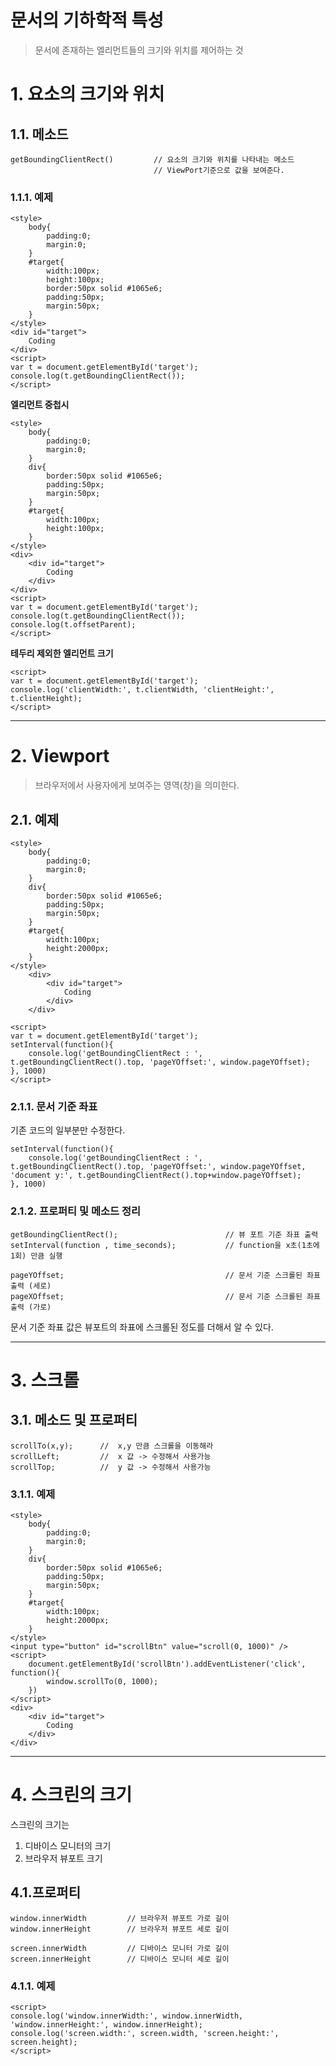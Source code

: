 문서의 기하학적 특성
=======================
> 문서에 존재하는 엘리먼트들의 크기와 위치를 제어하는 것 

# 1. 요소의 크기와 위치
## 1.1. 메소드
```
getBoundingClientRect()         // 요소의 크기와 위치를 나타내는 메소드
                                // ViewPort기준으로 값을 보여준다.
```
### 1.1.1. 예제
```
<style>
    body{
        padding:0;
        margin:0;
    }
    #target{
        width:100px;
        height:100px;
        border:50px solid #1065e6;
        padding:50px;
        margin:50px;
    }
</style>
<div id="target">
    Coding
</div>
<script>
var t = document.getElementById('target');
console.log(t.getBoundingClientRect());
</script>
```
**엘리먼트 중첩시**
```
<style>
    body{
        padding:0;
        margin:0;
    }
    div{
        border:50px solid #1065e6;
        padding:50px;
        margin:50px;
    }
    #target{
        width:100px;
        height:100px;
    }
</style>
<div>
    <div id="target">
        Coding
    </div>
</div>
<script>
var t = document.getElementById('target');
console.log(t.getBoundingClientRect());
console.log(t.offsetParent);
</script>
```
**테두리 제외한 엘리먼트 크기**
```
<script>
var t = document.getElementById('target');
console.log('clientWidth:', t.clientWidth, 'clientHeight:', t.clientHeight);
</script>
```

***
# 2. Viewport
> 브라우저에서 사용자에게 보여주는 영역(창)을 의미한다.
## 2.1. 예제
```
<style>
    body{
        padding:0;
        margin:0;
    }
    div{
        border:50px solid #1065e6;
        padding:50px;
        margin:50px;
    }
    #target{
        width:100px;
        height:2000px;
    }
</style>
    <div>
        <div id="target">
            Coding
        </div>
    </div>
 
<script>
var t = document.getElementById('target');
setInterval(function(){
    console.log('getBoundingClientRect : ', t.getBoundingClientRect().top, 'pageYOffset:', window.pageYOffset);
}, 1000)
</script>
```   
### 2.1.1. 문서 기준 좌표
기존 코드의 일부분만 수정한다. 
```
setInterval(function(){
    console.log('getBoundingClientRect : ', t.getBoundingClientRect().top, 'pageYOffset:', window.pageYOffset, 'document y:', t.getBoundingClientRect().top+window.pageYOffset);
}, 1000)
```
### 2.1.2. 프로퍼티 및 메소드 정리
```
getBoundingClientRect();                        // 뷰 포트 기준 좌표 출력
setInterval(function , time_seconds);           // function을 x초(1초에 1회) 만큼 실행

pageYOffset;                                    // 문서 기준 스크롤된 좌표 출력 (세로)
pageXOffset;                                    // 문서 기준 스크롤된 좌표 출력 (가로)
```
문서 기준 좌표 값은 뷰포트의 좌표에 스크롤된 정도를 더해서 알 수 있다. 
***
# 3. 스크롤
## 3.1. 메소드 및 프로퍼티
```
scrollTo(x,y);      //  x,y 만큼 스크롤을 이동해라
scrollLeft;         //  x 값 -> 수정해서 사용가능      
scrollTop;          //  y 값 -> 수정해서 사용가능

```
### 3.1.1. 예제
```
<style>
    body{
        padding:0;
        margin:0;
    }
    div{
        border:50px solid #1065e6;
        padding:50px;
        margin:50px;
    }
    #target{
        width:100px;
        height:2000px;
    }
</style>
<input type="button" id="scrollBtn" value="scroll(0, 1000)" />
<script>
    document.getElementById('scrollBtn').addEventListener('click', function(){
        window.scrollTo(0, 1000);
    })
</script>
<div>
    <div id="target">
        Coding
    </div>
</div>
```

***
# 4. 스크린의 크기
스크린의 크기는  
1. 디바이스 모니터의 크기 
2. 브라우저 뷰포트 크기
## 4.1.프로퍼티
```
window.innerWidth         // 브라우저 뷰포트 가로 길이
window.innerHeight        // 브라우저 뷰포트 세로 길이

screen.innerWidth         // 디바이스 모니터 가로 길이
screen.innerHeight        // 디바이스 모니터 세로 길이

```
### 4.1.1. 예제
```
<script>
console.log('window.innerWidth:', window.innerWidth, 'window.innerHeight:', window.innerHeight);
console.log('screen.width:', screen.width, 'screen.height:', screen.height);
</script>
```
